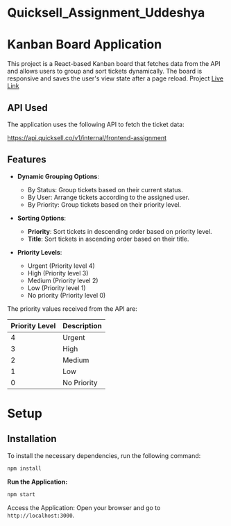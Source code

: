 # Quicksell_Assignment_Uddeshya

# Kanban Board Application

This project is a React-based Kanban board that fetches data from the API and allows users to group and sort tickets dynamically. The board is responsive and saves the user's view state after a page reload. Project [Live Link](https://quicksell-frontend-assignment-pink.vercel.app/)

## API Used

The application uses the following API to fetch the ticket data:

https://api.quicksell.co/v1/internal/frontend-assignment


## Features

- **Dynamic Grouping Options**:
  - By Status: Group tickets based on their current status.
  - By User: Arrange tickets according to the assigned user.
  - By Priority: Group tickets based on their priority level.

- **Sorting Options**:
  - **Priority**: Sort tickets in descending order based on priority level.
  - **Title**: Sort tickets in ascending order based on their title.

- **Priority Levels**: 
  - Urgent (Priority level 4)
  - High (Priority level 3)
  - Medium (Priority level 2)
  - Low (Priority level 1)
  - No priority (Priority level 0)

The priority values received from the API are:

| Priority Level | Description |
| -------------- | ----------- |
| 4              | Urgent      |
| 3              | High        |
| 2              | Medium      |
| 1              | Low         |
| 0              | No Priority |

# Setup

## Installation

To install the necessary dependencies, run the following command:

```bash
npm install
```

**Run the Application:**

```bash
npm start
  ```

Access the Application: Open your browser and go to `http://localhost:3000`.
